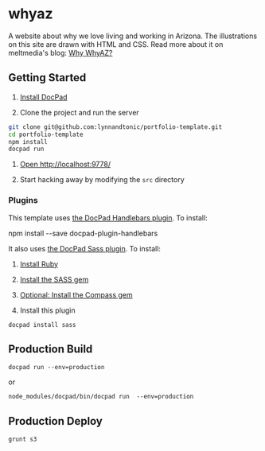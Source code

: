 # whyaz

A website about why we love living and working in Arizona. The illustrations on this site are drawn with HTML and CSS. Read more about it on meltmedia's blog: [Why WhyAZ?](http://blog.meltmedia.com/2013/08/why-whyaz/)

## Getting Started

1. [Install DocPad](https://github.com/bevry/docpad)

1. Clone the project and run the server

  ``` bash
  git clone git@github.com:lynnandtonic/portfolio-template.git
  cd portfolio-template
  npm install
  docpad run
  ```

1. [Open http://localhost:9778/](http://localhost:9778/)

1. Start hacking away by modifying the `src` directory

### Plugins

This template uses [the DocPad Handlebars plugin](https://github.com/docpad/docpad-plugin-handlebars). To install:

  npm install --save docpad-plugin-handlebars

It also uses [the DocPad Sass plugin](https://github.com/docpad/docpad-plugin-sass). To install:

1. [Install Ruby](http://www.ruby-lang.org/en/downloads/)

1. [Install the SASS gem](http://rubygems.org/gems/sass/)

1. [Optional: Install the Compass gem](http://rubygems.org/gems/compass/)

1. Install this plugin

  ```
  docpad install sass
  ```

## Production Build

    docpad run --env=production

or

    node_modules/docpad/bin/docpad run  --env=production

## Production Deploy

    grunt s3

